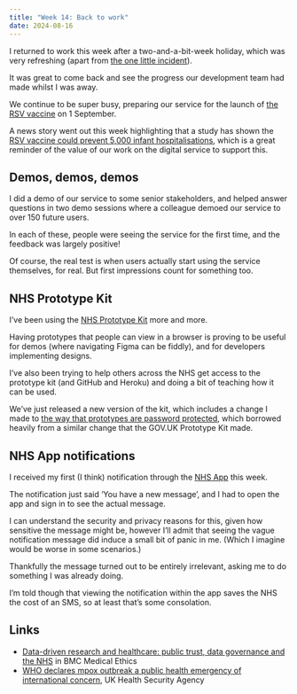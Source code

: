 ```yaml
---
title: "Week 14: Back to work"
date: 2024-08-16
---
```


I returned to work this week after a two-and-a-bit-week holiday, which was very refreshing (apart from [the one little incident](/posts/holidaynotes-stich-in-the-head/)).

It was great to come back and see the progress our development team had made whilst I was away.

We continue to be super busy, preparing our service for the launch of [the RSV vaccine](/posts/week-13-rsv/) on 1 September.

A news story went out this week highlighting that a study has shown the [RSV vaccine could prevent 5,000 infant hospitalisations](https://www.gov.uk/government/news/new-rsv-vaccine-could-prevent-5000-infant-hospitalisations), which is a great reminder of the value of our work on the digital service to support this.

## Demos, demos, demos

I did a demo of our service to some senior stakeholders, and helped answer questions in two demo sessions where a colleague demoed our service to over 150 future users.

In each of these, people were seeing the service for the first time, and the feedback was largely positive!

Of course, the real test is when users actually start using the service themselves, for real. But first impressions count for something too.

## NHS Prototype Kit

I’ve been using the [NHS Prototype Kit](https://nhsuk-prototype-kit.azurewebsites.net/docs) more and more.

Having prototypes that people can view in a browser is proving to be useful for demos (where navigating Figma can be fiddly), and for developers implementing designs.

I’ve also been trying to help others across the NHS get access to the prototype kit (and GitHub and Heroku) and doing a bit of teaching how it can be used.

We’ve just released a new version of the kit, which includes a change I made to [the way that prototypes are password protected](https://github.com/nhsuk/nhsuk-prototype-kit/pull/324), which borrowed heavily from a similar change that the GOV.UK Prototype Kit made.

## NHS App notifications

I received my first (I think) notification through the [NHS App](https://www.nhs.uk/nhs-app/) this week.

The notification just said ‘You have a new message’, and I had to open the app and sign in to see the actual message.

I can understand the security and privacy reasons for this, given how sensitive the message might be, however I’ll admit that seeing the vague notification message did induce a small bit of panic in me. (Which I imagine would be worse in some scenarios.)

Thankfully the message turned out to be entirely irrelevant, asking me to do something I was already doing.

I’m told though that viewing the notification within the app saves the NHS the cost of an SMS, so at least that’s some consolation.

## Links

* [Data-driven research and healthcare: public trust, data governance and the NHS](https://bmcmedethics.biomedcentral.com/articles/10.1186/s12910-023-00922-z) in BMC Medical Ethics
* [WHO declares mpox outbreak a public health emergency of international concern](https://www.gov.uk/government/news/who-declares-mpox-outbreak-a-public-health-emergency-of-international-concern), UK Health Security Agency
